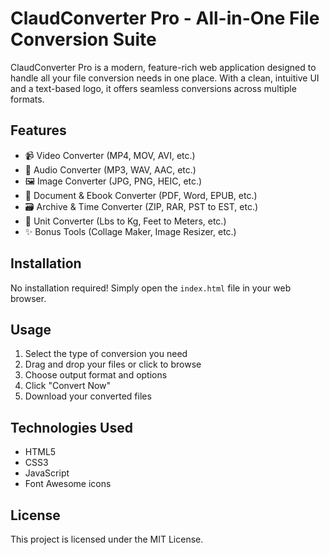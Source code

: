 # ClaudConverter Pro - All-in-One File Conversion Suite 
 
 ClaudConverter Pro is a modern, feature-rich web application designed to handle all your file conversion needs in one place. With a clean, intuitive UI and a text-based logo, it offers seamless conversions across multiple formats. 
 
 ## Features 
 
 - 📹 Video Converter (MP4, MOV, AVI, etc.) 
 - 🎵 Audio Converter (MP3, WAV, AAC, etc.) 
 - 🖼️ Image Converter (JPG, PNG, HEIC, etc.) 
 - 📄 Document & Ebook Converter (PDF, Word, EPUB, etc.) 
 - 🗃️ Archive & Time Converter (ZIP, RAR, PST to EST, etc.) 
 - 📏 Unit Converter (Lbs to Kg, Feet to Meters, etc.) 
 - ✨ Bonus Tools (Collage Maker, Image Resizer, etc.) 
 
 ## Installation 
 
 No installation required! Simply open the `index.html` file in your web browser. 
 
 ## Usage 
 
 1. Select the type of conversion you need 
 2. Drag and drop your files or click to browse 
 3. Choose output format and options 
 4. Click "Convert Now" 
 5. Download your converted files 
 
 ## Technologies Used 
 
 - HTML5 
 - CSS3 
 - JavaScript 
 - Font Awesome icons 
 
 ## License 
 
 This project is licensed under the MIT License.